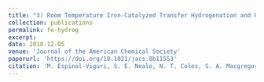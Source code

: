 ```yaml
---
title: "3) Room Temperature Iron-Catalyzed Transfer Hydrogenation and Regioselective Deuteration of Carbon-Carbon Double Bonds"
collection: publications
permalink: fe-hydrog
excerpt: 
date: 2018-12-05
venue: 'Journal of the American Chemical Society'
paperurl: 'https://doi.org/10.1021/jacs.8b11553'
citation: 'M. Espinal-Viguri, S. E. Neale, N. T. Coles, S. A. Macgregor, and R. L. Webster.  <i>J. Am. Chem. Soc.</i>, <strong>2019</strong>, <i>141</i>, 572-582'
---
```

